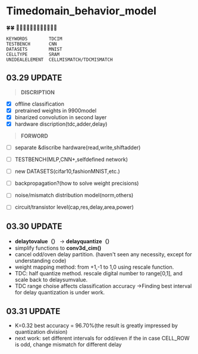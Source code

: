 # Timedomain_behavior_model 

:four_leaf_clover::four_leaf_clover:
:hamster::cow::tiger::rabbit::dragon::snake::horse::sheep::monkey::chicken::dog::pig:

```
KEYWORDS        TDCIM  
TESTBENCH       CNN  
DATASETS        MNIST  
CELLTYPE        SRAM  
UNIDEALELEMENT  CELLMISMATCH/TDCMISMATCH  
```


**03.29 UPDATE**  
--
>**DISCRIPTION**  
- [x] offline classification  
- [x] pretrained weights in 9900model
- [x] binarized convolution in second layer 
- [x] hardware discription(tdc,adder,delay)

>**FORWORD**
- [ ] separate &discribe hardware(read,write,shiftadder)
- [ ] TESTBENCH(MLP,CNN+,selfdefined network)
- [ ] new DATASETS(cifar10,fashionMNIST,etc.)
- [ ] backpropagation?(how to solve weight precisions)
- [ ] noise/mismatch distribution model(norm,others)
- [ ] circuit/transistor level(cap,res,delay,area,power)


**03.30 UPDATE**
--
- **delaytovalue（）** -> **delayquantize（）**  
- simplify functions to **conv3d_cim()**  
- cancel odd/oven delay partition. (haven't seen any necessity, except for understanding code)  
- weight mapping method: from +1,-1 to 1,0 using rescale function.  
- TDC: half quantize method. rescale digital number to range[0,1], and scale back to delaysumvalue.  
- TDC range choise affects classification accuracy ->Finding best interval for delay quantization is under work.


**03.31 UPDATE**
--
- K=0.32 best accuracy = 96.70%(the result is greatly impressed by quantization division)
- next work: set different intervals for odd/even if the in case CELL_ROW is odd, change mismatch for different delay
